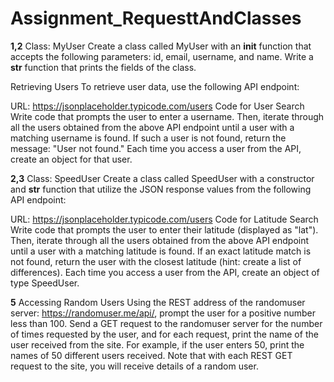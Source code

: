 # Assignment_RequesttAndClasses

**1,2**
Class: MyUser
Create a class called MyUser with an __init__ function that accepts the following parameters: id, email, username, and name.
Write a __str__ function that prints the fields of the class.

Retrieving Users
To retrieve user data, use the following API endpoint:

URL: https://jsonplaceholder.typicode.com/users
Code for User Search
Write code that prompts the user to enter a username.
Then, iterate through all the users obtained from the above API endpoint until a user with a matching username is found.
If such a user is not found, return the message: "User not found." Each time you access a user from the API, create an object for that user.

**2,3**
Class: SpeedUser
Create a class called SpeedUser with a constructor and __str__ function that utilize the
JSON response values from the following API endpoint:

URL: https://jsonplaceholder.typicode.com/users
Code for Latitude Search
Write code that prompts the user to enter their latitude (displayed as "lat"). 
Then, iterate through all the users obtained from the above API endpoint until a user with a matching latitude is found. 
If an exact latitude match is not found, return the user with the closest latitude (hint: create a list of differences). 
Each time you access a user from the API, create an object of type SpeedUser.

**5**
Accessing Random Users
Using the REST address of the randomuser server: https://randomuser.me/api/, prompt the user for a positive number less than 100.
Send a GET request to the randomuser server for the number of times requested by the user, 
and for each request, print the name of the user received from the site. For example, 
if the user enters 50, print the names of 50 different users received. Note that with each REST GET request to the site, 
you will receive details of a random user.
